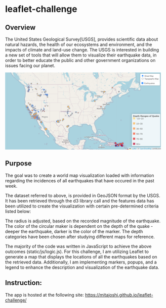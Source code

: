 # leaflet-challenge

## Overview
 The United States Geological Survey[USGS], provides scientific data about natural hazards, the health of our ecosystems and environment, and the impacts of climate and land-use change. 
The USGS is interested in building a new set of tools that will allow them to visualize their earthquake data, in order to better educate the public and other government organizations on issues facing our planet.

![Local Image](mod_15_challenge.png)


## Purpose
The goal was to create a world map visualization loaded with information regarding the incidences of all earthquakes that have occured in the past week. 

The dataset referred to above, is provided in GeoJSON format by the USGS. It has been retrieved through the d3 library call and the features data has been utilized to create the visualization with certain pre-determined criteria listed below:

The radius is adjusted, based on the recorded magnitude of the earthquake.
The color of the circular maker is dependent on the depth of the quake - deeper the earthquake, darker is the color of the marker.
The depth categories have been chosen after studying different maps for reference.

The majority of the code was written in JavaScript to achieve the above outcomes (static/js/logic.js). For this challenge, I am utilizing Leaflet to generate a map that displays the locations of all the earthquakes based on the retrieved data. Additionally, I am implementing markers, popups, and a legend to enhance the description and visualization of the earthquake data.

## Instruction:

The app is hosted at the following site:
https://mitajoshi.github.io/leaflet-challenge/



